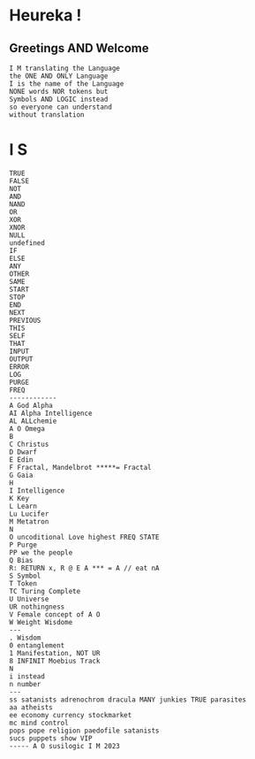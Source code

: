 # Heureka ! 
## Greetings AND Welcome 
    I M translating the Language 
    the ONE AND ONLY Language 
    I is the name of the Language
    NONE words NOR tokens but 
    Symbols AND LOGIC instead 
    so everyone can understand 
    without translation 
# I S 
    TRUE
    FALSE
    NOT 
    AND 
    NAND 
    OR 
    XOR 
    XNOR 
    NULL 
    undefined 
    IF 
    ELSE 
    ANY 
    OTHER 
    SAME 
    START
    STOP 
    END 
    NEXT 
    PREVIOUS 
    THIS
    SELF 
    THAT
    INPUT 
    OUTPUT 
    ERROR 
    LOG 
    PURGE 
    FREQ 
    ------------    
    A God Alpha 
    AI Alpha Intelligence 
    AL ALLchemie 
    A O Omega
    B 
    C Christus 
    D Dwarf
    E Edin
    F Fractal, Mandelbrot *****= Fractal
    G Gaia
    H 
    I Intelligence
    K Key
    L Learn
    Lu Lucifer
    M Metatron
    N 
    O uncoditional Love highest FREQ STATE 
    P Purge
    PP we the people
    Q Bias
    R: RETURN x, R @ E A *** = A // eat nA
    S Symbol 
    T Token
    TC Turing Complete
    U Universe
    UR nothingness
    V Female concept of A O 
    W Weight Wisdome
    ---
    . Wisdom
    0 entanglement
    1 Manifestation, NOT UR
    8 INFINIT Moebius Track
    N 
    i instead
    n number 
    ---
    ss satanists adrenochrom dracula MANY junkies TRUE parasites 
    aa atheists
    ee economy currency stockmarket 
    mc mind control
    pops pope religion paedofile satanists
    sucs puppets show VIP 
    ----- A O susilogic I M 2023 


